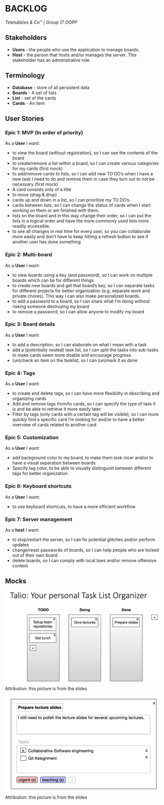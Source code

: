 BACKLOG
=======
*Teletubbies & Co™ | Group 17 OOPP*

## Stakeholders

- **Users** - the people who use the application to manage boards.
- **Host** - the person that hosts and/or manages the server. This stakeholder has an administrative role.

## Terminology

- **Database** - store of all persistent data
- **Boards** - A set of lists
- **List** - set of the cards
- **Cards** - An item

## User Stories

### Epic 1: MVP (In order of priority)

As a **User** I want:

- to view the board (without registration), so I can see the contents of the board
- to create/remove a list within a board, so I can create various categories for my cards (first mock)
- to add/remove cards to lists, so I can add new TO DO’s when I have a new task I need to do and remove them in case
  they turn out to not be necessary (first mock)
- A card consists only of a title
- to move (drag & drop)
- cards up and down in a list, so I can prioritize my TO DO’s.
- cards between lists, so I can change the status of cards when I start working on them or am finished with them.
- lists on the board and in this way change their order, so I can put the lists in a logical order and have the more
  commonly used lists more readily accessible.
- to see all changes in real time for every user, so you can collaborate more easily and don’t have to keep hitting a
  refresh button to see if another user has done something

### Epic 2: Multi-board

As a **User** I want:

- to view boards using a key (and password), so I can work on multiple boards which can be for different things
- to create new boards and get that board’s key,
so I can separate tasks for different projects for better organization (e.g. separate work and private chores).
This way I can also make personalized boards.
- to add a password to a board, so I can share what I’m doing without risking someone destroying my board
- to remove a password, so I can allow anyone to modify my board

### Epic 3: Board details

As a **User** I want:

- to add a description, so I can elaborate on what I mean with a task
- add a (potentially nested) task list,
so I can split the tasks into sub-tasks to make cards seem more doable and encourage progress.
- (un)check an item on the tasklist, so I can (un)mark it as done


### Epic 4: Tags

As a **User** I want:

- to create and delete tags, so I can have more flexibility in describing and organizing cards  
- Add and remove tags from/to cards, so I can specify the type of task it is and be able to retrieve it more easily later 
- Filter by tags (only cards with a certain tag will be visible), so I can more quickly find a specific card I’m looking for and/or to have a better overview of cards related to another card

### Epic 5: Customization

As a **User** I want:

- add background color to my board, to make them look nicer and/or to have a visual separation between boards
- Specify tag color, to be able to visually distinguish between different tags for better organization

### Epic 6: Keyboard shortcuts

As a **User** I want:

- to use keyboard shortcuts, to have a more efficient workflow

### Epic 7: Server management

As a **host** I want:

- to stop/restart the server, so I can fix potential glitches and/or perform updates
- change/reset passwords of boards, so I can help people who are locked out of their own board
- delete boards, so I can comply with local laws and/or remove offensive content

## Mocks

![](images/talio.png)
Attribution: this picture is from the slides

![](images/image2.png)
Attribution: this picture is from the slides
